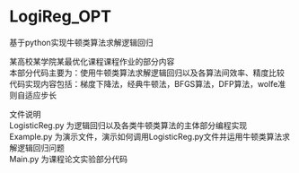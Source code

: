 # LogiReg_OPT
基于python实现牛顿类算法求解逻辑回归  
  
某高校某学院某最优化课程课程作业的部分内容  
本部分代码主要为：使用牛顿类算法求解逻辑回归以及各算法间效率、精度比较  
代码实现内容包括：梯度下降法，经典牛顿法，BFGS算法，DFP算法，wolfe准则自适应步长  
  
文件说明  
LogisticReg.py 为逻辑回归以及各类牛顿类算法的主体部分编程实现  
Example.py 为演示文件，演示如何调用LogisticReg.py文件并运用牛顿类算法求解逻辑回归问题  
Main.py 为课程论文实验部分代码  
